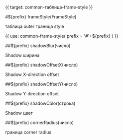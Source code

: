 {{ target: common-таблица-frame-style }}

#${prefix} frameStyle(FrameStyle)

таблица outer граница style

{{ use: common-frame-style(
  prefix = '#'+${prefix}
  ) }}

##${prefix} shadowBlur(число)

Shadow ширина

##${prefix} shadowOffsetX(число)

Shadow X-direction offset

##${prefix} shadowOffsetY(число)

Shadow Y-direction offset

##${prefix} shadowColor(строка)

Shadow цвет

##${prefix} cornerRadius(число)

граница corner radius